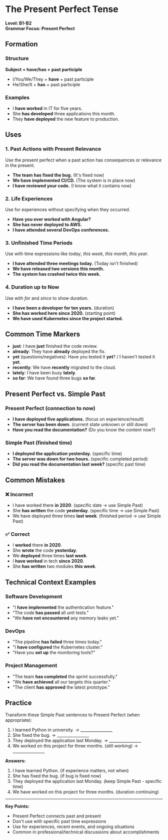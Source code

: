 # The Present Perfect Tense

**Level: B1-B2**  
**Grammar Focus: Present Perfect**

## Formation

### Structure

**Subject + have/has + past participle**

- I/You/We/They + **have** + past participle
- He/She/It + **has** + past participle

### Examples

- I **have worked** in IT for five years.
- She **has developed** three applications this month.
- They **have deployed** the new feature to production.

## Uses

### 1. Past Actions with Present Relevance

Use the present perfect when a past action has consequences or relevance in the present.

- **The team has fixed the bug.** (It's fixed now)
- **We have implemented CI/CD.** (The system is in place now)
- **I have reviewed your code.** (I know what it contains now)

### 2. Life Experiences

Use for experiences without specifying when they occurred.

- **Have you ever worked with Angular?**
- **She has never deployed to AWS.**
- **I have attended several DevOps conferences.**

### 3. Unfinished Time Periods

Use with time expressions like *today*, *this week*, *this month*, *this year*.

- **I have attended three meetings today.** (Today isn't finished)
- **We have released two versions this month.**
- **The system has crashed twice this week.**

### 4. Duration up to Now

Use with *for* and *since* to show duration.

- **I have been a developer for ten years.** (duration)
- **She has worked here since 2020.** (starting point)
- **We have used Kubernetes since the project started.**

## Common Time Markers

- **just**: I have **just** finished the code review.
- **already**: They have **already** deployed the fix.
- **yet** (questions/negatives): Have you tested it **yet**? / I haven't tested it **yet**.
- **recently**: We have **recently** migrated to the cloud.
- **lately**: I have been busy **lately**.
- **so far**: We have found three bugs **so far**.

## Present Perfect vs. Simple Past

### Present Perfect (connection to now)

- **I have deployed five applications.** (focus on experience/result)
- **The server has been down.** (current state unknown or still down)
- **Have you read the documentation?** (Do you know the content now?)

### Simple Past (finished time)

- **I deployed the application yesterday.** (specific time)
- **The server was down for two hours.** (specific completed period)
- **Did you read the documentation last week?** (specific past time)

## Common Mistakes

### ❌ Incorrect

- I have worked there **in 2020**. (specific date → use Simple Past)
- She **has written** the code **yesterday**. (specific time → use Simple Past)
- We have deployed three times **last week**. (finished period → use Simple Past)

### ✅ Correct

- I **worked** there **in 2020**.
- She **wrote** the code **yesterday**.
- We **deployed** three times **last week**.
- I **have worked** in tech **since 2020**.
- She **has written** two modules **this week**.

## Technical Context Examples

### Software Development

- "I **have implemented** the authentication feature."
- "The code **has passed** all unit tests."
- "We **have not encountered** any memory leaks yet."

### DevOps

- "The pipeline **has failed** three times today."
- "I **have configured** the Kubernetes cluster."
- "Have you **set up** the monitoring tools?"

### Project Management

- "The team **has completed** the sprint successfully."
- "We **have achieved** all our targets this quarter."
- "The client **has approved** the latest prototype."

## Practice

Transform these Simple Past sentences to Present Perfect (when appropriate):

1. I learned Python in university. → ________________
2. She fixed the bug. → ________________
3. They deployed the application last Monday. → ________________
4. We worked on this project for three months. (still working) → ________________

**Answers:**
1. I have learned Python. (if experience matters, not when)
2. She has fixed the bug. (if bug is fixed now)
3. They deployed the application last Monday. (keep Simple Past - specific time)
4. We have worked on this project for three months. (duration continuing)

---

**Key Points:**
- Present Perfect connects past and present
- Don't use with specific past time expressions
- Use for experiences, recent events, and ongoing situations
- Common in professional/technical discussions about accomplishments

